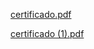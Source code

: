 [certificado.pdf](https://github.com/user-attachments/files/19642425/certificado.pdf)

[certificado (1).pdf](https://github.com/user-attachments/files/19642426/certificado.1.pdf)
